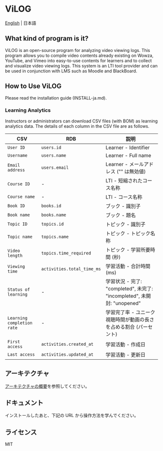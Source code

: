 # ViLOG

[English](README-en.md) | 日本語

## What kind of program is it?

ViLOG is an open-source program for analyzing video viewing logs. This program allows you to compile video contents already existing on Wowza, YouTube, and Vimeo into easy-to-use contents for learners and to collect and visualize video viewing logs. This system is an LTI tool provider and can be used in conjunction with LMS such as Moodle and BlackBoard.

<!--- わかりやすい動画例を添付する。 --- LTI リンクを起点とする操作例 Gif か mp4 へのリンク-->

## How to Use ViLOG

Please read the installation guide (INSTALL-ja.md).

### Learning Analytics

Instructors or administrators can download CSV files (with BOM) as learning analytics data.
The details of each column in the CSV file are as follows.

| CSV                | RDB                        | 説明                                                                    |
| ------------------ | -------------------------- | ----------------------------------------------------------------------- |
| `User ID`          | `users.id`                 | Learner - Identifier                                                         |
| `Username`         | `users.name`               | Learner - Full name                                                           |
| `Email address`    | `users.email`              | Learner - メールアドレス ("" は無効値)                                   |
| `Course ID`        | -                          | LTI - 短縮されたコース名称                                              |
| `Course name`          | -                          | LTI - コース名称                                                        |
| `Book ID`         | `books.id`                 | ブック - 識別子                                                         |
| `Book name`         | `books.name`               | ブック - 題名                                                           |
| `Topic ID`       | `topics.id`                | トピック - 識別子                                                       |
| `Topic name`       | `topics.name`              | トピック - トピック名称                                                 |
| `Video length`       | `topics.time_required`     | トピック - 学習所要時間 (秒)                                            |
| `Viewing time` | `activities.total_time_ms` | 学習活動 - 合計時間 (ms)                                                |
| `Status of learning`         | -                          | 学習状況 - 完了: "completed", 未完了: "incompleted", 未開封: "unopened" |
| `Learning completion rate`       | -                          | 学習完了率 - ユニーク視聴時間が動画の長さを占める割合 (パーセント)      |
| `First access`     | `activities.created_at`    | 学習活動 - 作成日                                                       |
| `Last access`     | `activities.updated_at`    | 学習活動 - 更新日                                                       |

## アーキテクチャ

[アーキテクチャの概要](ARCHITECTURE.md)を参照してください。

## ドキュメント

インストールしたあと、下記の URL から操作方法を学んでください。

<!--## 貢献方法

contributing.md を参考にしてください。著作権が発生するほどのコードやドキュメントを貢献していただいた方々には、Authors.rst にお名前と連絡用のメールアドレスを記載します。-->

## ライセンス

MIT
